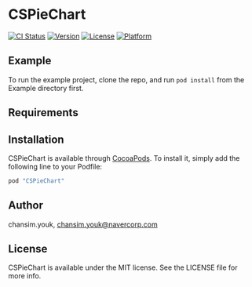 # CSPieChart

[![CI Status](http://img.shields.io/travis/chansim.youk/CSPieChart.svg?style=flat)](https://travis-ci.org/chansim.youk/CSPieChart)
[![Version](https://img.shields.io/cocoapods/v/CSPieChart.svg?style=flat)](http://cocoapods.org/pods/CSPieChart)
[![License](https://img.shields.io/cocoapods/l/CSPieChart.svg?style=flat)](http://cocoapods.org/pods/CSPieChart)
[![Platform](https://img.shields.io/cocoapods/p/CSPieChart.svg?style=flat)](http://cocoapods.org/pods/CSPieChart)

## Example

To run the example project, clone the repo, and run `pod install` from the Example directory first.

## Requirements

## Installation

CSPieChart is available through [CocoaPods](http://cocoapods.org). To install
it, simply add the following line to your Podfile:

```ruby
pod "CSPieChart"
```

## Author

chansim.youk, chansim.youk@navercorp.com

## License

CSPieChart is available under the MIT license. See the LICENSE file for more info.
